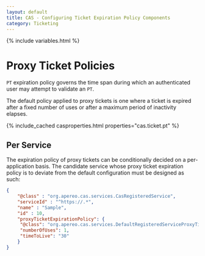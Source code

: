 ```yaml
---
layout: default
title: CAS - Configuring Ticket Expiration Policy Components
category: Ticketing
---
```


{% include variables.html %}

# Proxy Ticket Policies

`PT` expiration policy governs the time span during which an authenticated user may attempt to validate an `PT`.

The default policy applied to proxy tickets is one where a ticket is expired after a 
fixed number of uses or after a maximum period of inactivity elapses. 

{% include_cached casproperties.html properties="cas.ticket.pt" %}

## Per Service

The expiration policy of proxy tickets can be conditionally decided on a per-application basis. The candidate service
whose proxy ticket expiration policy is to deviate from the default configuration must be designed as such:

```json
{
    "@class" : "org.apereo.cas.services.CasRegisteredService",
    "serviceId" : "^https://.*",
    "name" : "Sample",
    "id" : 10,
    "proxyTicketExpirationPolicy": {
     "@class": "org.apereo.cas.services.DefaultRegisteredServiceProxyTicketExpirationPolicy",
     "numberOfUses": 1,
     "timeToLive": "30"
    } 
}
```
